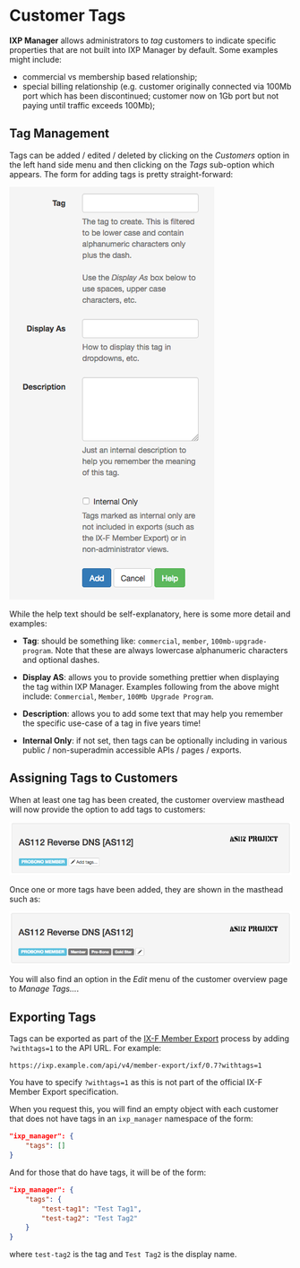 # Customer Tags

**IXP Manager** allows administrators to *tag* customers to indicate specific properties that are not built into IXP Manager by default. Some examples might include:

* commercial vs membership based relationship;
* special billing relationship (e.g. customer originally connected via 100Mb port which has been discontinued; customer now on 1Gb port but not paying until traffic exceeds 100Mb);

## Tag Management

Tags can be added / edited / deleted by clicking on the *Customers* option in the left hand side menu and then clicking on the *Tags* sub-option which appears. The form for adding tags is pretty straight-forward:

![Customer Tags Add](img/customer-tags-add.png)

While the help text should be self-explanatory, here is some more detail and examples:

* **Tag**: should be something like: `commercial`, `member`, `100mb-upgrade-program`. Note that these are always lowercase alphanumeric characters and optional dashes.

* **Display AS**: allows you to provide something prettier when displaying the tag within IXP Manager. Examples following from the above might include: `Commercial`, `Member`, `100Mb Upgrade Program`.

* **Description**: allows you to add some text that may help you remember the specific use-case of a tag in five years time!

* **Internal Only**: if not set, then tags can be optionally including in various public / non-superadmin accessible APIs / pages / exports.


## Assigning Tags to Customers

When at least one tag has been created, the customer overview masthead will now provide the option to add tags to customers:

![Customer Tags Overview - no tags](img/customer-tags-overview1.png)

Once one or more tags have been added, they are shown in the masthead such as:

![Customer Tags Overview - with tags](img/customer-tags-overview2.png)

You will also find an option in the *Edit* menu of the customer overview page to *Manage Tags...*.


## Exporting Tags

Tags can be exported as part of the [IX-F Member Export](../features/ixf-export.md) process by adding `?withtags=1` to the API URL. For example:

```
https://ixp.example.com/api/v4/member-export/ixf/0.7?withtags=1
```

You have to specify `?withtags=1` as this is not part of the official IX-F Member Export specification.

When you request this, you will find an empty object with each customer that does not have tags in an `ixp_manager` namespace of the form:

```json
"ixp_manager": {
    "tags": []
}
```

And for those that do have tags, it will be of the form:

```json
"ixp_manager": {
    "tags": {
        "test-tag1": "Test Tag1",
        "test-tag2": "Test Tag2"
    }
}
```

where `test-tag2` is the tag and `Test Tag2` is the display name.
